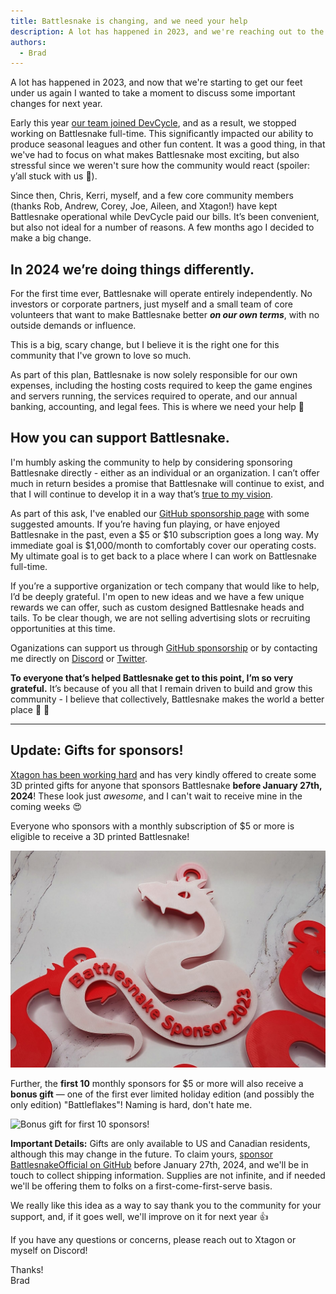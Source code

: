 ```yaml
---
title: Battlesnake is changing, and we need your help
description: A lot has happened in 2023, and we're reaching out to the community to help support a new operating model for Battlesnake in 2024.
authors:
  - Brad
---
```


A lot has happened in 2023, and now that we're starting to get our feet under us again I wanted to take a moment to discuss some important changes for next year.

Early this year [our team joined DevCycle](/blog/2023/03/06/battlesnake-is-joining-devcycle), and as a result, we stopped working on Battlesnake full-time. This significantly impacted our ability to produce seasonal leagues and other fun content. It was a good thing, in that we've had to focus on what makes Battlesnake most exciting, but also stressful since we weren't sure how the community would react (spoiler: y’all stuck with us 💃).

Since then, Chris, Kerri, myself, and a few core community members (thanks Rob, Andrew, Corey, Joe, Aileen, and Xtagon!) have kept Battlesnake operational while DevCycle paid our bills. It’s been convenient, but also not ideal for a number of reasons. A few months ago I decided to make a big change.

<!--truncate-->

## In 2024 we’re doing things differently.

For the first time ever, Battlesnake will operate entirely independently. No investors or corporate partners, just myself and a small team of core volunteers that want to make Battlesnake better _**on our own terms**_, with no outside demands or influence.

This is a big, scary change, but I believe it is the right one for this community that I've grown to love so much.

As part of this plan, Battlesnake is now solely responsible for our own expenses, including the hosting costs required to keep the game engines and servers running, the services required to operate, and our annual banking, accounting, and legal fees. This is where we need your help 🙂

## How you can support Battlesnake.

I'm humbly asking the community to help by considering sponsoring Battlesnake directly - either as an individual or an organization. I can’t offer much in return besides a promise that Battlesnake will continue to exist, and that I will continue to develop it in a way that’s [true to my vision](/policies/mission).

As part of this ask, I've enabled our [GitHub sponsorship page](https://github.com/sponsors/BattlesnakeOfficial) with some suggested amounts. If you’re having fun playing, or have enjoyed Battlesnake in the past, even a $5 or $10 subscription goes a long way. My immediate goal is $1,000/month to comfortably cover our operating costs. My ultimate goal is to get back to a place where I can work on Battlesnake full-time.

If you’re a supportive organization or tech company that would like to help, I’d be deeply grateful. I'm open to new ideas and we have a few unique rewards we can offer, such as custom designed Battlesnake heads and tails. To be clear though, we are not selling advertising slots or recruiting opportunities at this time.

Oganizations can support us through [GitHub sponsorship](https://github.com/sponsors/BattlesnakeOfficial) or by contacting me directly on [Discord](https://play.battlesnake.com/discord) or [Twitter](https://twitter.com/bvanvugt).

**To everyone that’s helped Battlesnake get to this point, I’m so very grateful.** It’s because of you all that I remain driven to build and grow this community - I believe that collectively, Battlesnake makes the world a better place 💜 🐍

---

## Update: Gifts for sponsors!

[Xtagon has been working hard](https://www.instagram.com/p/C0qHDlFryd1/) and has very kindly offered to create some 3D printed gifts for anyone that sponsors Battlesnake **before January 27th, 2024**! These look just _awesome_, and I can't wait to receive mine in the coming weeks 😍

Everyone who sponsors with a monthly subscription of $5 or more is eligible to receive a 3D printed Battlesnake!

![Battlesnake sponsor gift](./img/battlesnake-sponsor-gift-2023-small.png)

Further, the **first 10** monthly sponsors for $5 or more will also receive a **bonus gift** &mdash; one of the first ever limited holiday edition (and possibly the only edition) "Battleflakes"! Naming is hard, don't hate me.

![Bonus gift for first 10 sponsors!](./img/battlesnake-sponsor-gift-2023-large.png)

**Important Details:** Gifts are only available to US and Canadian residents, although this may change in the future. To claim yours, [sponsor BattlesnakeOfficial on GitHub](https://github.com/sponsors/BattlesnakeOfficial) before January 27th, 2024, and we'll be in touch to collect shipping information. Supplies are not infinite, and if needed we'll be offering them to folks on a first-come-first-serve basis.

We really like this idea as a way to say thank you to the community for your support, and, if it goes well, we'll improve on it for next year 👍

If you have any questions or concerns, please reach out to Xtagon or myself on Discord!

Thanks! <br/>
Brad

